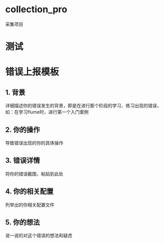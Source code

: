 # collection_pro
采集项目
# 测试

# 错误上报模板

## 1. 背景
详细描述你的错误发生的背景，即是在进行那个阶段的学习、练习出现的错误，如：在学习flume时，进行第一个入门案例
## 2. 你的操作
导致错误出现的你的具体操作
## 3. 错误详情
将你的错误截图，粘贴到此处
## 4. 你的相关配置
列举出的你相关配置文件
## 5. 你的想法
说一说的对这个错误的想法和疑虑
